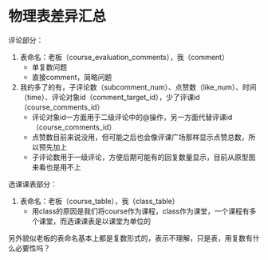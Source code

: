 # 物理表差异汇总

评论部分：

1.  表命名：老板（course_evaluation_comments），我（comment）
    +   单复数问题
    +   直接comment，简略问题
2.  我的多了的有，子评论数（subcomment_num）、点赞数（like_num）、时间（time）、评论对象id（comment_target_id），少了评课id（course_comments_id）
    +   评论对象id一方面用于二级评论中的@操作，另一方面代替评课id（course_comments_id）
    +   点赞数目前来说没用，但可能之后也会像评课广场那样显示点赞总数，所以预先加上
    +   子评论数用于一级评论，方便后期可能有的回复数量显示，目前从原型图来看也是用不上

选课课表部分：

1.  表命名：老板（course_table），我（class_table）
    +   用class的原因是我们将course作为课程，class作为课堂，一个课程有多个课堂，而选课课表是以课堂为单位的

另外貌似老板的表命名基本上都是复数形式的，表示不理解，只是表，用复数有什么必要性吗？

